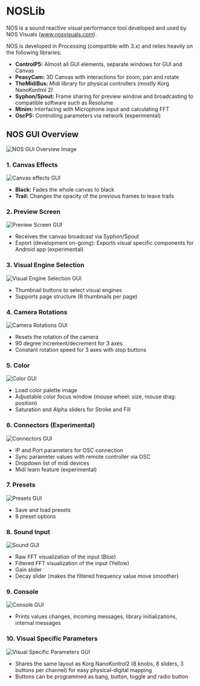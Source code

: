# NOSLib
 NOS is a sound reactive visual performance tool developed and used by NOS Visuals (www.nosvisuals.com).
 
NOS is developed in Processing (compatible with 3.x) and relies heavily on the following libraries:
* **ControlP5:** Almost all GUI elements, separate windows for GUI and Canvas
* **PeasyCam:** 3D Canvas with interactions for zoom, pan and rotate
* **TheMidiBus:** Midi library for physical controllers (mostly Korg NanoKontrol 2)
* **Syphon/Spout:** Frame sharing for preview window and broadcasting to compatible software such as Resolume
* **Minim:** Interfacing with Microphone input and calculating FFT
* **OscP5:** Controlling parameters via network (experimental)


## NOS GUI Overview

![NOS GUI Overview Image](https://github.com/kocosman/NOSLib/blob/master/ReadMeAssets/NOS-GUI_Sections.jpg)

### 1. Canvas Effects
![Canvas effects GUI](https://github.com/kocosman/NOSLib/blob/master/ReadMeAssets/CanvasEffects.JPG)
* **Black:** Fades the whole canvas to black
* **Trail:** Changes the opacity of the previous frames to leave trails

### 2. Preview Screen
![Preview Screen GUI](https://github.com/kocosman/NOSLib/blob/master/ReadMeAssets/PreviewScreen.JPG)
* Receives the canvas broadcast via Syphon/Spout
* Export (development on-going): Exports visual specific components for Android app (experimental)

### 3. Visual Engine Selection
![Visual Engine Selection GUI](https://github.com/kocosman/NOSLib/blob/master/ReadMeAssets/VisualEngineSelection.JPG)
* Thumbnail buttons to select visual engines
* Supports page structure (8 thumbnails per page)

### 4. Camera Rotations
![Camera Rotations GUI](https://github.com/kocosman/NOSLib/blob/master/ReadMeAssets/CameraRotations.JPG)
* Resets the rotation of the camera
* 90 degree increment/decrement for 3 axes
* Constant rotation speed for 3 axes with stop buttons

### 5. Color
![Color GUI](https://github.com/kocosman/NOSLib/blob/master/ReadMeAssets/Color.gif)
* Load color palette image
* Adjustable color focus window (mouse wheel: size, mouse drag: position)
* Saturation and Alpha sliders for Stroke and Fill

### 6. Connectors (Experimental)
![Connectors GUI](https://github.com/kocosman/NOSLib/blob/master/ReadMeAssets/Connectors.JPG)
* IP and Port parameters for OSC connection
* Sync parameter values with remote controller  via OSC
* Dropdown list of midi devices
* Midi learn feature (experimental)

### 7. Presets
![Presets GUI](https://github.com/kocosman/NOSLib/blob/master/ReadMeAssets/Presets.JPG)
* Save and load presets
* 8 preset options

### 8. Sound Input
![Sound GUI](https://github.com/kocosman/NOSLib/blob/master/ReadMeAssets/Sound.gif)
* Raw FFT visualization of the input (Blue)
* Filtered FFT visualization of the input (Yellow)
* Gain slider
* Decay slider (makes the filtered frequency value move smoother)

### 9. Console
![Console GUI](https://github.com/kocosman/NOSLib/blob/master/ReadMeAssets/Console.JPG)
* Prints values changes, incoming messages, library initializations, internal messages

### 10. Visual Specific Parameters
![Visual Specific Parameters GUI](https://github.com/kocosman/NOSLib/blob/master/ReadMeAssets/VisualSpecificParameters.JPG)
* Shares the same layout as Korg NanoKontrol2 (8 knobs, 8 sliders, 3 buttons per channel) for easy physical-digital mapping
* Buttons can be programmed as bang, button, toggle and radio button

